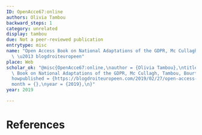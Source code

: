 ```yaml
---
ID: OpenAcce67:online
authors: Olivia Tambou
backward_steps: 1
category: unrelated
display: tambou
due: Not a peer-reviewed publication
entrytype: misc
name: "Open Access Book on National Adaptations of the GDPR, Mc Cullagh, Tambou, Bourton\
  \ \u2013 blogdroiteuropeen"
place: Web
scholar_ok: "@misc{OpenAcce67:online,\nauthor = {Olivia Tambou},\ntitle = {Open Access\
  \ Book on National Adaptations of the GDPR, Mc Cullagh, Tambou, Bourton \u2013 blogdroiteuropeen},\n\
  howpublished = {https://blogdroiteuropeen.com/2019/02/27/open-access-book-on-national-adaptations-of-the-gdpr-mc-cullagh-tambou-bourton-eds/},\n\
  month = {},\nyear = {2019},\n}"
year: 2019

---
```


# References

